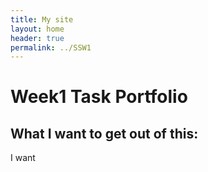 ```yaml
---
title: My site
layout: home
header: true
permalink: ../SSW1
---
```


# Week1 Task Portfolio
## What I want to get out of this:
I want 

## 